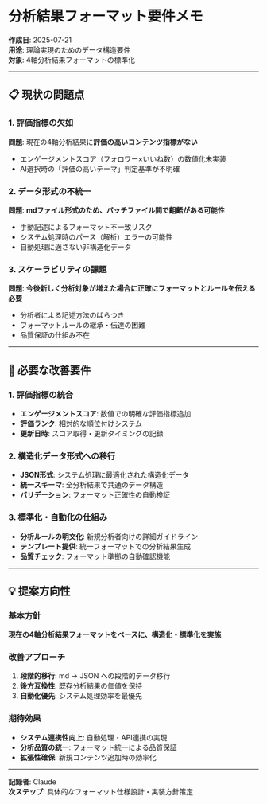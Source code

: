 # 分析結果フォーマット要件メモ

**作成日**: 2025-07-21  
**用途**: 理論実現のためのデータ構造要件  
**対象**: 4軸分析結果フォーマットの標準化

---

## 📋 現状の問題点

### 1. 評価指標の欠如
**問題**: 現在の4軸分析結果に**評価の高いコンテンツ指標がない**
- エンゲージメントスコア（フォロワー×いいね数）の数値化未実装
- AI選択時の「評価の高いテーマ」判定基準が不明確

### 2. データ形式の不統一
**問題**: **mdファイル形式のため、バッチファイル間で齟齬がある可能性**
- 手動記述によるフォーマット不一致リスク
- システム処理時のパース（解析）エラーの可能性
- 自動処理に適さない非構造化データ

### 3. スケーラビリティの課題
**問題**: **今後新しく分析対象が増えた場合に正確にフォーマットとルールを伝える必要**
- 分析者による記述方法のばらつき
- フォーマットルールの継承・伝達の困難
- 品質保証の仕組み不在

---

## 🎯 必要な改善要件

### 1. 評価指標の統合
- **エンゲージメントスコア**: 数値での明確な評価指標追加
- **評価ランク**: 相対的な順位付けシステム
- **更新日時**: スコア取得・更新タイミングの記録

### 2. 構造化データ形式への移行
- **JSON形式**: システム処理に最適化された構造化データ
- **統一スキーマ**: 全分析結果で共通のデータ構造
- **バリデーション**: フォーマット正確性の自動検証

### 3. 標準化・自動化の仕組み
- **分析ルールの明文化**: 新規分析者向けの詳細ガイドライン
- **テンプレート提供**: 統一フォーマットでの分析結果生成
- **品質チェック**: フォーマット準拠の自動確認機能

---

## 💡 提案方向性

### 基本方針
**現在の4軸分析結果フォーマットをベースに、構造化・標準化を実施**

### 改善アプローチ
1. **段階的移行**: md → JSON への段階的データ移行
2. **後方互換性**: 既存分析結果の価値を保持
3. **自動化優先**: システム処理効率を最優先

### 期待効果
- **システム連携性向上**: 自動処理・API連携の実現
- **分析品質の統一**: フォーマット統一による品質保証
- **拡張性確保**: 新規コンテンツ追加時の効率化

---

**記録者**: Claude  
**次ステップ**: 具体的なフォーマット仕様設計・実装方針策定